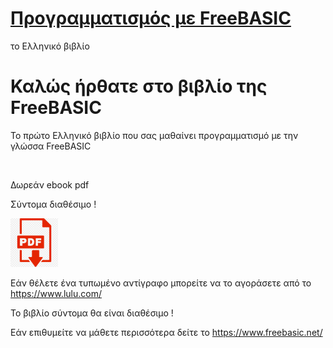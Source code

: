 # [Προγραμματισμός με FreeBASIC](https://freebasicbook.wordpress.com/)

το Ελληνικό βιβλίο

# Καλώς ήρθατε στο βιβλίο της FreeBASIC

Το πρώτο Ελληνικό βιβλίο που σας μαθαίνει προγραμματισμό με την γλώσσα FreeBASIC

<img title="" src="images/1stpage3D-186χ302.png" alt="" data-align="center">

Δωρεάν ebook pdf

Σύντομα διαθέσιμο !

<img title="" src="images/pdf-icon.png" alt="" data-align="left" width="76">

Εάν θέλετε ένα τυπωμένο αντίγραφο μπορείτε να το αγοράσετε από το https://www.lulu.com/

Το βιβλίο σύντομα θα είναι διαθέσιμο !

Εάν επιθυμείτε να μάθετε περισσότερα δείτε το https://www.freebasic.net/
